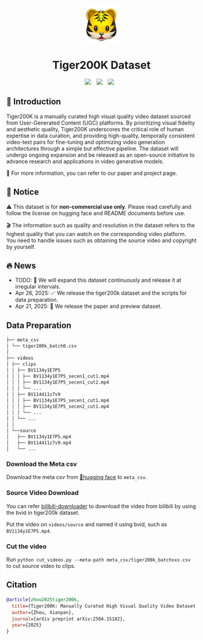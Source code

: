 <div align="center">
  <img src="assets/tiger.png"  height=100>
  <h1>Tiger200K Dataset</h1>
</div>

<div align="center">
  <a href="https://arxiv.org/abs/2504.15182"><img src="https://img.shields.io/static/v1?label=Tech%20Report&message=Arxiv&color=red"></a> &ensp;
  <a href="https://huggingface.co/collections/tinytigerpan/tiger200k-680b013101d997f97f29c030"><img src="https://img.shields.io/static/v1?label=Dataset&message=HuggingFace&color=yellow"></a> &ensp;
  <a href="https://tinytigerpan.github.io/tiger200k"><img src="https://img.shields.io/static/v1?label=Tiger200K&message=Project%20Page&color=green"></a> &ensp;
</div>

## 🐯 Introduction
Tiger200K is a manually curated high visual quality video dataset sourced from User-Generated Content (UGC) platforms. By prioritizing visual fidelity and aesthetic quality, Tiger200K underscores the critical role of human expertise in data curation, and providing high-quality, temporally consistent video-text pairs for fine-tuning and optimizing video generation architectures through a simple but effective pipeline. The dataset will undergo ongoing expansion and be released as an open-source initiative to advance research and applications in video generative models.

🧐 For more information, you can refer to our paper and project page.

## 📣 Notice
⚠️ This dataset is for **non-commercial use only**. Please read carefully and follow the license on hugging face and README documents before use.

🎬 The information such as quality and resolution in the dataset refers to the highest quality that you can watch on the corresponding video platform. You need to handle issues such as obtaining the source video and copyright by yourself.


## 🔥 News
* TODO: 🚀 We will expand this dataset continuously and release it at irregular intervals.
* Apr 26, 2025: ✅ We release the tiger200k dataset and the scripts for data preparation.
* Apr 21, 2025: 👀 We release the paper and preview dataset.

## Data Preparation
```
├── meta_csv
│ └── tiger200k_batch0.csv
│
├── videos
│ ├── clips
│ │ ├── BV1134y1E7P5
│ │ │ ├── BV1134y1E7P5_secen1_cut1.mp4
│ │ │ ├── BV1134y1E7P5_secen1_cut2.mp4
│ │ │ └── ...
│ │ ├── BV114411z7v9
│ │ │ ├── BV1134y1E7P5_secen1_cut1.mp4
│ │ │ ├── BV1134y1E7P5_secen2_cut1.mp4
│ │ │ └── ...
│ │ └── ...
│ │
│ └──source
│   ├── BV1134y1E7P5.mp4
│   ├── BV114411z7v9.mp4
│   └── ...
```

### Download the Meta csv
Download the meta csv from [🤗hugging face](https://huggingface.co/collections/tinytigerpan/tiger200k-680b013101d997f97f29c030) to `meta_csv`.

### Source Video Download
You can refer [bilibili-downloader](https://github.com/tyokyo320/bilibili-downloader.git) to download the video from bilibili by using the bvid in tiger200k dataset.

Put the video on `videos/source` and named it using bvid, such as `BV1134y1E7P5.mp4`.

### Cut the video
Run `python cut_videos.py --meta-path meta_csv/tiger200k_batchxxx.csv` to cut source video to clips.

## Citation
```bibtex
@article{zhou2025tiger200k,
  title={Tiger200K: Manually Curated High Visual Quality Video Dataset from UGC Platform},
  author={Zhou, Xianpan},
  journal={arXiv preprint arXiv:2504.15182},
  year={2025}
}
```